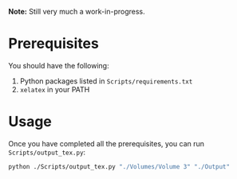 **Note:** Still very much a work-in-progress.

# Prerequisites
You should have the following:

1. Python packages listed in `Scripts/requirements.txt`
2. `xelatex` in  your PATH

# Usage
Once you have completed all the prerequisites, you can run `Scripts/output_tex.py`:

```sh
python ./Scripts/output_tex.py "./Volumes/Volume 3" "./Output"
```
